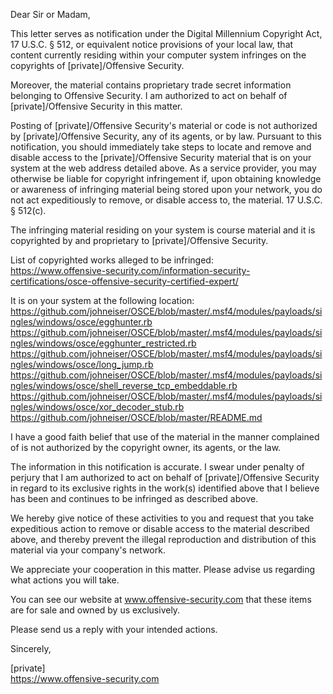 Dear Sir or Madam,

This letter serves as notification under the Digital Millennium Copyright Act, 17 U.S.C. § 512, or equivalent notice provisions of your local law, that content currently residing within your computer system infringes on the copyrights of [private]/Offensive Security.

Moreover, the material contains proprietary trade secret information belonging to Offensive Security. I am authorized to act on behalf of [private]/Offensive Security in this matter.

Posting of [private]/Offensive Security's material or code is not authorized by [private]/Offensive Security, any of its agents, or by law. Pursuant to this notification, you should immediately take steps to locate and remove and disable access to the [private]/Offensive Security material that is on your system at the web address detailed above. As a service provider, you may otherwise be liable for copyright infringement if, upon obtaining knowledge or awareness of infringing material being stored upon your network, you do not act expeditiously to remove, or disable access to, the material. 17 U.S.C. § 512(c).

The infringing material residing on your system is course material and it is copyrighted by and proprietary to [private]/Offensive Security.

List of copyrighted works alleged to be infringed:  
https://www.offensive-security.com/information-security-certifications/osce-offensive-security-certified-expert/

It is on your system at the following location:   
https://github.com/johneiser/OSCE/blob/master/.msf4/modules/payloads/singles/windows/osce/egghunter.rb  
https://github.com/johneiser/OSCE/blob/master/.msf4/modules/payloads/singles/windows/osce/egghunter_restricted.rb  
https://github.com/johneiser/OSCE/blob/master/.msf4/modules/payloads/singles/windows/osce/long_jump.rb  
https://github.com/johneiser/OSCE/blob/master/.msf4/modules/payloads/singles/windows/osce/shell_reverse_tcp_embeddable.rb  
https://github.com/johneiser/OSCE/blob/master/.msf4/modules/payloads/singles/windows/osce/xor_decoder_stub.rb  
https://github.com/johneiser/OSCE/blob/master/README.md  
  
I have a good faith belief that use of the material in the manner complained of is not authorized by the copyright owner, its agents, or the law.

The information in this notification is accurate. I swear under penalty of perjury that I am authorized to act on behalf of [private]/Offensive Security in regard to its exclusive rights in the work(s) identified above that I believe has been and continues to be infringed as described above.

We hereby give notice of these activities to you and request that you take expeditious action to remove or disable access to the material described above, and thereby prevent the illegal reproduction and distribution of this material via your company's network.

We appreciate your cooperation in this matter. Please advise us regarding what actions you will take.

You can see our website at www.offensive-security.com that these items are for sale and owned by us exclusively.

Please send us a reply with your intended actions.

Sincerely,

[private]  
https://www.offensive-security.com
